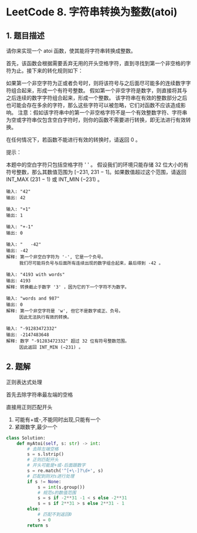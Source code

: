 # LeetCode 8. 字符串转换为整数(atoi)

## 1. 题目描述

请你来实现一个 atoi 函数，使其能将字符串转换成整数。

首先，该函数会根据需要丢弃无用的开头空格字符，直到寻找到第一个非空格的字符为止。接下来的转化规则如下：

如果第一个非空字符为正或者负号时，则将该符号与之后面尽可能多的连续数字字符组合起来，形成一个有符号整数。
假如第一个非空字符是数字，则直接将其与之后连续的数字字符组合起来，形成一个整数。
该字符串在有效的整数部分之后也可能会存在多余的字符，那么这些字符可以被忽略，它们对函数不应该造成影响。
注意：假如该字符串中的第一个非空格字符不是一个有效整数字符、字符串为空或字符串仅包含空白字符时，则你的函数不需要进行转换，即无法进行有效转换。

在任何情况下，若函数不能进行有效的转换时，请返回 0 。

提示：

本题中的空白字符只包括空格字符 ' ' 。
假设我们的环境只能存储 32 位大小的有符号整数，那么其数值范围为 [−231,  231 − 1]。如果数值超过这个范围，请返回  INT_MAX (231 − 1) 或 INT_MIN (−231) 。

```
输入: "42"
输出: 42

输入: "+1"
输出: 1

输入: "+-1"
输出: 0

输入: "   -42"
输出: -42
解释: 第一个非空白字符为 '-', 它是一个负号。
     我们尽可能将负号与后面所有连续出现的数字组合起来，最后得到 -42 。

输入: "4193 with words"
输出: 4193
解释: 转换截止于数字 '3' ，因为它的下一个字符不为数字。

输入: "words and 987"
输出: 0
解释: 第一个非空字符是 'w', 但它不是数字或正、负号。
     因此无法执行有效的转换。

输入: "-91283472332"
输出: -2147483648
解释: 数字 "-91283472332" 超过 32 位有符号整数范围。 
     因此返回 INT_MIN (−231) 。

```

## 2. 题解

正则表达式处理

首先去除字符串最左端的空格

直接用正则匹配开头

1. 可能有+或-,不能同时出现,只能有一个
2. 紧跟数字,最少一个

```python
class Solution:
    def myAtoi(self, s: str) -> int:
        # 去除左端空格
        s = s.lstrip()
        # 正则匹配开头
        # 开头可能是+或-后面跟数字
        s = re.match('^[+\-]?\d+', s)
        # 匹配到则对s进行处理
        if s != None:
            s = int(s.group())
            # 规范s的数值范围
            s = s if -2**31 -1 < s else -2**31
            s = s if 2**31 > s else 2**31 - 1
        else:
            # 匹配不到返回0
            s = 0
        return s
```

